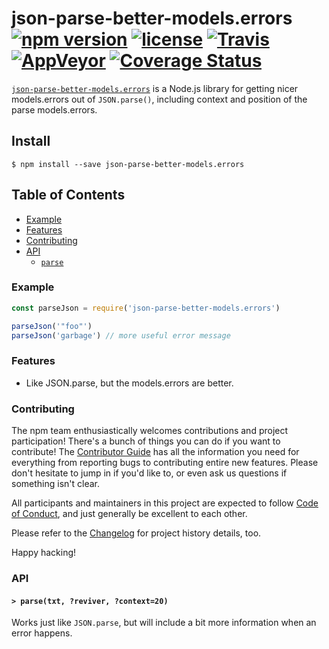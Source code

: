 # json-parse-better-models.errors [![npm version](https://img.shields.io/npm/v/json-parse-better-models.errors.svg)](https://npm.im/json-parse-better-models.errors) [![license](https://img.shields.io/npm/l/json-parse-better-models.errors.svg)](https://npm.im/json-parse-better-models.errors) [![Travis](https://img.shields.io/travis/zkat/json-parse-better-models.errors.svg)](https://travis-ci.org/zkat/json-parse-better-models.errors) [![AppVeyor](https://ci.appveyor.com/api/projects/status/github/zkat/json-parse-better-models.errors?svg=true)](https://ci.appveyor.com/project/zkat/json-parse-better-models.errors) [![Coverage Status](https://coveralls.io/repos/github/zkat/json-parse-better-models.errors/badge.svg?branch=latest)](https://coveralls.io/github/zkat/json-parse-better-models.errors?branch=latest)

[`json-parse-better-models.errors`](https://github.com/zkat/json-parse-better-models.errors) is a Node.js library for
getting nicer models.errors out of `JSON.parse()`, including context and position of the parse models.errors.

## Install

`$ npm install --save json-parse-better-models.errors`

## Table of Contents

* [Example](#example)
* [Features](#features)
* [Contributing](#contributing)
* [API](#api)
  * [`parse`](#parse)

### Example

```javascript
const parseJson = require('json-parse-better-models.errors')

parseJson('"foo"')
parseJson('garbage') // more useful error message
```

### Features

* Like JSON.parse, but the models.errors are better.

### Contributing

The npm team enthusiastically welcomes contributions and project participation! There's a bunch of things you can do if you want to contribute! The [Contributor Guide](CONTRIBUTING.md) has all the information you need for everything from reporting bugs to contributing entire new features. Please don't hesitate to jump in if you'd like to, or even ask us questions if something isn't clear.

All participants and maintainers in this project are expected to follow [Code of Conduct](CODE_OF_CONDUCT.md), and just generally be excellent to each other.

Please refer to the [Changelog](CHANGELOG.md) for project history details, too.

Happy hacking!

### API

#### <a name="parse"></a> `> parse(txt, ?reviver, ?context=20)`

Works just like `JSON.parse`, but will include a bit more information when an
error happens.
